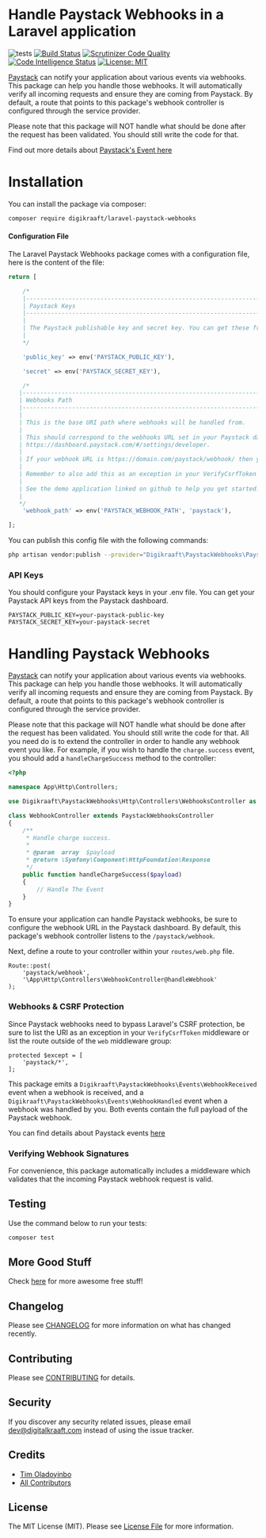 # Handle Paystack Webhooks in a Laravel application

![tests](https://github.com/digikraaft/laravel-paystack-webhooks/workflows/tests/badge.svg)
[![Build Status](https://scrutinizer-ci.com/g/digikraaft/laravel-paystack-webhooks/badges/build.png?b=master)](https://scrutinizer-ci.com/g/digikraaft/laravel-paystack-webhooks/build-status/master)
[![Scrutinizer Code Quality](https://scrutinizer-ci.com/g/digikraaft/laravel-paystack-webhooks/badges/quality-score.png?b=master)](https://scrutinizer-ci.com/g/digikraaft/laravel-paystack-webhooks/?branch=master)
[![Code Intelligence Status](https://scrutinizer-ci.com/g/digikraaft/laravel-paystack-webhooks/badges/code-intelligence.svg?b=master)](https://scrutinizer-ci.com/code-intelligence)
[![License: MIT](https://img.shields.io/badge/License-MIT-green.svg)](https://opensource.org/licenses/MIT)

[Paystack](https://paystack.com/) can notify your application about various events via webhooks. This package can
help you handle those webhooks. It will automatically verify all incoming requests and ensure they are coming
from Paystack. By default, a route that points to this package's webhook controller is configured through the service provider.

Please note that this package will NOT handle what should be done after the request has been validated. You
should still write the code for that.

Find out more details about [Paystack's Event here](https://paystack.com/docs/payments/webhooks/#supported-events)

# Installation

You can install the package via composer:

```bash
composer require digikraaft/laravel-paystack-webhooks
```

#### Configuration File

The Laravel Paystack Webhooks package comes with a configuration file, here is the content of the file:

```php
return [

    /*
    |--------------------------------------------------------------------------
    | Paystack Keys
    |--------------------------------------------------------------------------
    |
    | The Paystack publishable key and secret key. You can get these from your Paystack dashboard.
    |
    */

    'public_key' => env('PAYSTACK_PUBLIC_KEY'),

    'secret' => env('PAYSTACK_SECRET_KEY'),

    /*
   |--------------------------------------------------------------------------
   | Webhooks Path
   |--------------------------------------------------------------------------
   |
   | This is the base URI path where webhooks will be handled from.
   |
   | This should correspond to the webhooks URL set in your Paystack dashboard:
   | https://dashboard.paystack.com/#/settings/developer.
   |
   | If your webhook URL is https://domain.com/paystack/webhook/ then you should simply enter paystack here.
   |
   | Remember to also add this as an exception in your VerifyCsrfToken middleware.
   |
   | See the demo application linked on github to help you get started.
   |
   */
    'webhook_path' => env('PAYSTACK_WEBHOOK_PATH', 'paystack'),

];
```

You can publish this config file with the following commands:

```bash
php artisan vendor:publish --provider="Digikraaft\PaystackWebhooks\PaystackWebhooksServiceProvider" --tag="config"
```

### API Keys

You should configure your Paystack keys in your .env file.
You can get your Paystack API keys from the Paystack dashboard.

```dotenv
PAYSTACK_PUBLIC_KEY=your-paystack-public-key
PAYSTACK_SECRET_KEY=your-paystack-secret
```

# Handling Paystack Webhooks

[Paystack](https://paystack.com/) can notify your application about various events via webhooks. This package can
help you handle those webhooks. It will automatically verify all incoming requests and ensure they are coming
from Paystack. By default, a route that points to this package's webhook controller is configured through the service provider.

Please note that this package will NOT handle what should be done after the request has been validated. You
should still write the code for that. All you need do is to extend the controller in order to handle
any webhook event you like. For example, if you wish to handle the `charge.success` event,
you should add a `handleChargeSuccess` method to the controller:

```php
<?php

namespace App\Http\Controllers;

use Digikraaft\PaystackWebhooks\Http\Controllers\WebhooksController as PaystackWebhooksController;

class WebhookController extends PaystackWebhooksController
{
    /**
     * Handle charge success.
     *
     * @param  array  $payload
     * @return \Symfony\Component\HttpFoundation\Response
     */
    public function handleChargeSuccess($payload)
    {
        // Handle The Event
    }
}
```

To ensure your application can handle Paystack webhooks, be sure to configure the webhook URL in the Paystack dashboard.
By default, this package's webhook controller listens to the `/paystack/webhook`.

Next, define a route to your controller within your `routes/web.php` file.

```
Route::post(
    'paystack/webhook',
    '\App\Http\Controllers\WebhookController@handleWebhook'
);
```

### Webhooks & CSRF Protection

Since Paystack webhooks need to bypass Laravel's CSRF protection, be sure to list the URI as an exception in your
`VerifyCsrfToken` middleware or list the route outside of the `web` middleware group:

```
protected $except = [
    'paystack/*',
];
```

This package emits a `Digikraaft\PaystackWebhooks\Events\WebhookReceived` event when a webhook is received,
and a `Digikraaft\PaystackWebhooks\Events\WebhookHandled` event when a webhook was handled by you.
Both events contain the full payload of the Paystack webhook.

You can find details about Paystack events [here](https://paystack.com/docs/payments/webhooks/#supported-events)

### Verifying Webhook Signatures

For convenience, this package automatically includes a middleware which validates that the incoming Paystack webhook request is valid.

## Testing

Use the command below to run your tests:

```bash
composer test
```

## More Good Stuff

Check [here](https://github.com/digikraaft) for more awesome free stuff!

## Changelog

Please see [CHANGELOG](CHANGELOG.md) for more information on what has changed recently.

## Contributing

Please see [CONTRIBUTING](CONTRIBUTING.md) for details.

## Security

If you discover any security related issues, please email dev@digitalkraaft.com instead of using the issue tracker.

## Credits

-   [Tim Oladoyinbo](https://github.com/timoladoyinbo)
-   [All Contributors](../../contributors)

## License

The MIT License (MIT). Please see [License File](LICENSE.md) for more information.
